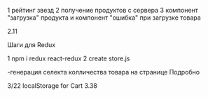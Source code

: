 1 рейтинг звезд
2 получение продуктов с сервера
3 компонент "загрузка"  продукта и компонент "ошибка" при загрузке товара

2.11


Шаги для Redux

1  npm i redux react-redux
2  create store.js


-генерация селекта колличества товара на странице Подробно


3/22
localStorage for Cart
3.38